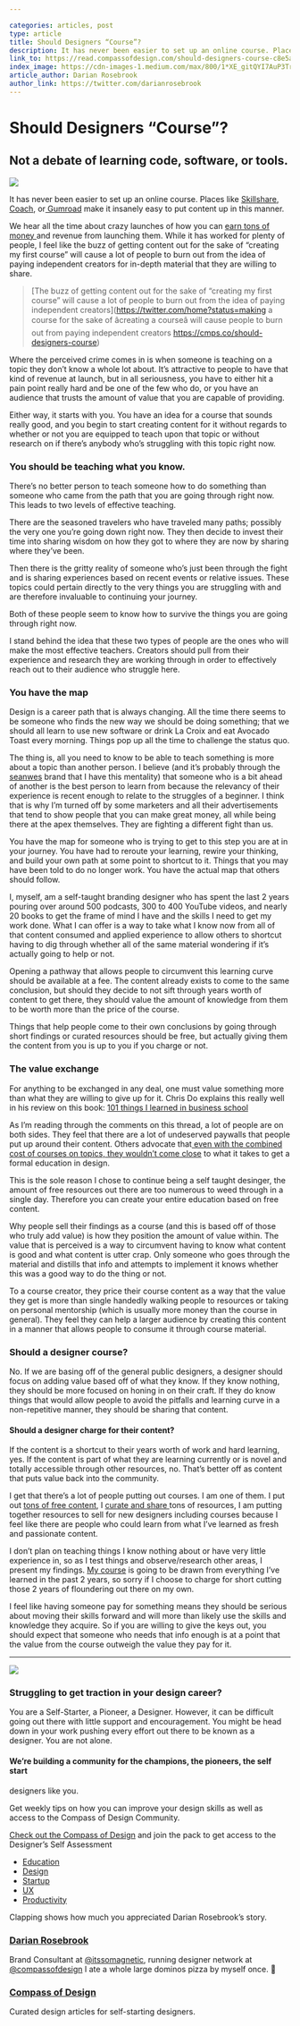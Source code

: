 ```yaml
---

categories: articles, post
type: article
title: Should Designers “Course”?
description: It has never been easier to set up an online course. Places like Skillshare, Coach, or Gumroad make it insanely easy to put content up in this manner.We hear all the time about crazy launches of how you can earn tons of money and revenue from launching them. While it has worked for plenty of people, I feel like the buzz of getting content out for the sake of “creating my first course” will cause a lot of people to burn out from the idea of paying independent creators for in-depth material that they are willing to share.
link_to: https://read.compassofdesign.com/should-designers-course-c8e5a70ebfe5
index_image: https://cdn-images-1.medium.com/max/800/1*XE_gitQYI7AuP3TrgqLCVA.jpeg
article_author: Darian Rosebrook
author_link: https://twitter.com/darianrosebrook
---
```

# Should Designers “Course”?

## Not a debate of learning code, software, or tools.

![](https://cdn-images-1.medium.com/max/800/1*XE_gitQYI7AuP3TrgqLCVA.jpeg)

It has never been easier to set up an online course. Places like
[Skillshare](about:invalid#zSoyz), [Coach](https://cmps.co/start-coach), or[
Gumroad](https://gumroad.com/) make it insanely easy to put content up in this
manner.

We hear all the time about crazy launches of how you can [earn tons of money
](https://blog.withcoach.com/sell-online-courses-like-these-100-successful-online-course-creators-c82fca32a354)and
revenue from launching them. While it has worked for plenty of people, I feel
like the buzz of getting content out for the sake of “creating my first course”
will cause a lot of people to burn out from the idea of paying independent
creators for in-depth material that they are willing to share.

> [The buzz of getting content out for the sake of “creating my first course” will
> cause a lot of people to burn out from the idea of paying independent
creators](https://twitter.com/home?status=making a course for the sake of
âcreating a courseâ will cause people to burn out from paying independent
creators https://cmps.co/should-designers-course)

Where the perceived crime comes in is when someone is teaching on a topic they
don’t know a whole lot about. It’s attractive to people to have that kind of
revenue at launch, but in all seriousness, you have to either hit a pain point
really hard and be one of the few who do, or you have an audience that trusts
the amount of value that you are capable of providing.

Either way, it starts with you. You have an idea for a course that sounds really
good, and you begin to start creating content for it without regards to whether
or not you are equipped to teach upon that topic or without research on if
there’s anybody who’s struggling with this topic right now.

### You should be teaching what you know.

There’s no better person to teach someone how to do something than someone who
came from the path that you are going through right now. This leads to two
levels of effective teaching.

There are the seasoned travelers who have traveled many paths; possibly the very
one you’re going down right now. They then decide to invest their time into
sharing wisdom on how they got to where they are now by sharing where they’ve
been.

Then there is the gritty reality of someone who’s just been through the fight
and is sharing experiences based on recent events or relative issues. These
topics could pertain directly to the very things you are struggling with and are
therefore invaluable to continuing your journey.

Both of these people seem to know how to survive the things you are going
through right now.

I stand behind the idea that these two types of people are the ones who will
make the most effective teachers. Creators should pull from their experience and
research they are working through in order to effectively reach out to their
audience who struggle here.

### You have the map

Design is a career path that is always changing. All the time there seems to be
someone who finds the new way we should be doing something; that we should all
learn to use new software or drink La Croix and eat Avocado Toast every morning.
Things pop up all the time to challenge the status quo.

The thing is, all you need to know to be able to teach something is more about a
topic than another person. I believe (and it’s probably through the
[seanwes](https://seanwes.com/) brand that I have this mentality) that someone
who is a bit ahead of another is the best person to learn from because the
relevancy of their experience is recent enough to relate to the struggles of a
beginner. I think that is why I’m turned off by some marketers and all their
advertisements that tend to show people that you can make great money, all while
being there at the apex themselves. They are fighting a different fight than us.

You have the map for someone who is trying to get to this step you are at in
your journey. You have had to reroute your learning, rewire your thinking, and
build your own path at some point to shortcut to it. Things that you may have
been told to do no longer work. You have the actual map that others should
follow.

I, myself, am a self-taught branding designer who has spent the last 2 years
pouring over around 500 podcasts, 300 to 400 YouTube videos, and nearly 20 books
to get the frame of mind I have and the skills I need to get my work done. What
I can offer is a way to take what I know now from all of that content consumed
and applied experience to allow others to shortcut having to dig through whether
all of the same material wondering if it’s actually going to help or not.

Opening a pathway that allows people to circumvent this learning curve should be
available at a fee. The content already exists to come to the same conclusion,
but should they decide to not sift through years worth of content to get there,
they should value the amount of knowledge from them to be worth more than the
price of the course.

Things that help people come to their own conclusions by going through short
findings or curated resources should be free, but actually giving them the
content from you is up to you if you charge or not.

### The value exchange

For anything to be exchanged in any deal, one must value something more than
what they are willing to give up for it. Chris Do explains this really well in
his review on this book: [101 things I learned in business
school](https://youtu.be/mJvv0TOaam8?t=1396)

As I’m reading through the comments on this thread, a lot of people are on both
sides. They feel that there are a lot of undeserved paywalls that people put up
around their content. Others advocate that[ even with the combined cost of
courses on topics, they wouldn’t come
close](https://twitter.com/poopysocks/status/883745894998327296) to what it
takes to get a formal education in design.

This is the sole reason I chose to continue being a self taught desinger, the
amount of free resources out there are too numerous to weed through in a single
day. Therefore you can create your entire education based on free content.

Why people sell their findings as a course (and this is based off of those who
truly add value) is how they position the amount of value within. The value that
is perceived is a way to circumvent having to know what content is good and what
content is utter crap. Only someone who goes through the material and distills
that info and attempts to implement it knows whether this was a good way to do
the thing or not.

To a course creator, they price their course content as a way that the value
they get is more than single handedly walking people to resources or taking on
personal mentorship (which is usually more money than the course in general).
They feel they can help a larger audience by creating this content in a manner
that allows people to consume it through course material.

### Should a designer course?

No. If we are basing off of the general public designers, a designer should
focus on adding value based off of what they know. If they know nothing, they
should be more focused on honing in on their craft. If they do know things that
would allow people to avoid the pitfalls and learning curve in a non-repetitive
manner, they should be sharing that content.

#### Should a designer charge for their content?

If the content is a shortcut to their years worth of work and hard learning,
yes. If the content is part of what they are learning currently or is novel and
totally accessible through other resources, no. That’s better off as content
that puts value back into the community.

I get that there’s a lot of people putting out courses. I am one of them. I put
out [tons of free content](https://compassofdesign.com/community), I [curate and
share ](https://twitter.com/compassofdesign)tons of resources, I am putting
together resources to sell for new designers including courses because I feel
like there are people who could learn from what I’ve learned as fresh and
passionate content.

I don’t plan on teaching things I know nothing about or have very little
experience in, so as I test things and observe/research other areas, I present
my findings. [My course](https://compassofdesign.com/course) is going to be
drawn from everything I’ve learned in the past 2 years, so sorry if I choose to
charge for short cutting those 2 years of floundering out there on my own.

I feel like having someone pay for something means they should be serious about
moving their skills forward and will more than likely use the skills and
knowledge they acquire. So if you are willing to give the keys out, you should
expect that someone who needs that info enough is at a point that the value from
the course outweigh the value they pay for it.

*****

![](https://cdn-images-1.medium.com/max/800/1*mo7_gcoDhIhJHCOLPxMfLg.png)

### Struggling to get traction in your design career?

You are a Self-Starter, a Pioneer, a Designer. However, it can be difficult
going out there with little support and encouragement. You might be head down in
your work pushing every effort out there to be known as a designer. You are not
alone.

#### We’re building a community for the champions, the pioneers, the self start
designers like you.

Get weekly tips on how you can improve your design skills as well as access to
the Compass of Design Community.

[Check out the Compass of Design](https://compassofdesign.com/community/) and
join the pack to get access to the Designer’s Self Assessment

* [Education](https://read.compassofdesign.com/tagged/education?source=post)
* [Design](https://read.compassofdesign.com/tagged/design?source=post)
* [Startup](https://read.compassofdesign.com/tagged/startup?source=post)
* [UX](https://read.compassofdesign.com/tagged/ux?source=post)
* [Productivity](https://read.compassofdesign.com/tagged/productivity?source=post)

Clapping shows how much you appreciated Darian Rosebrook’s story.

### [Darian Rosebrook](https://read.compassofdesign.com/@darianrosebrook)

Brand Consultant at [@itssomagnetic](http://twitter.com/itssomagnetic), running
designer network at [@compassofdesign](http://twitter.com/compassofdesign) I ate
a whole large dominos pizza by myself once. 🍕

### [Compass of Design](https://read.compassofdesign.com/?source=footer_card)

Curated design articles for self-starting designers.
